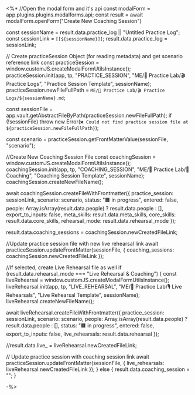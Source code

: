 
<%*
//Open the modal form and it's api
const modalForm = app.plugins.plugins.modalforms.api;
const result = await modalForm.openForm("Create New Coaching Session")

const sessionName = result.data.practice_log || "Untitled Practice Log";
const sessionLink = `[[${sessionName}]]`;
result.data.practice_log = sessionLink;

// Create practiceSession Object (for reading metadata) and get scenario reference link
const practiceSession = window.customJS.createModalFormUtilsInstance();
practiceSession.init(app, tp, "PRACTICE_SESSION", "ME/🧪 Practice Lab/🎬 Practice Logs", "Practice Session Template", sessionName);
practiceSession.newFileFullPath = `ME/🧪 Practice Lab/🎬 Practice Logs/${sessionName}.md`;

const sessionFile = app.vault.getAbstractFileByPath(practiceSession.newFileFullPath);
if (!sessionFile) throw new Error(`❌ Could not find practice session file at ${practiceSession.newFileFullPath}`);

const scenario = practiceSession.getFrontMatterValue(sessionFile, "scenario");

//Create New Coaching Session File
const coachingSession = window.customJS.createModalFormUtilsInstance();
coachingSession.init(app, tp, "COACHING_SESSION", "ME/🧪 Practice Lab/🧠 Coaching", "Coaching Session Template", sessionName);
coachingSession.createNewFileName();

await coachingSession.createFileWithFrontmatter({
  practice_session: sessionLink,
  scenario: scenario,
  status: "🟧 in progress",
  entered: false,
  people: Array.isArray(result.data.people) ? result.data.people : [],
  export_to_inputs: false,
  meta_skills: result.data.meta_skills,
    core_skills: result.data.core_skills,
  rehearsal_mode: result.data.rehearsal_mode
});

result.data.coaching_sessions = coachingSession.newCreatedFileLink;

//Update practice session file with new live rehearsal link
await practiceSession.updateFrontMatter(sessionFile, {
  coaching_sessions: coachingSession.newCreatedFileLink
});

//If selected, create Live Rehearsal file as well
if (result.data.rehearsal_mode === "Live Rehearsal & Coaching") {
  const liveRehearsal = window.customJS.createModalFormUtilsInstance();
  liveRehearsal.init(app, tp, "LIVE_REHEARSAL", "ME/🧪 Practice Lab/🎙️ Live Rehearsals", "Live Rehearsal Template", sessionName);
  liveRehearsal.createNewFileName();

  await liveRehearsal.createFileWithFrontmatter({
    practice_session: sessionLink,
    scenario: scenario,
    people: Array.isArray(result.data.people) ? result.data.people : [],
    status: "🟧 in progress",
	entered: false,
    export_to_inputs: false,
    live_rehearsals: result.data.rehearsal
  });

  //result.data.live_ = liveRehearsal.newCreatedFileLink;

  // Update practice session with coaching session link
  await practiceSession.updateFrontMatter(sessionFile, {
    live_rehearsals: liveRehearsal.newCreatedFileLink
  });
} else {
  result.data.coaching_session = "";
}

-%>
